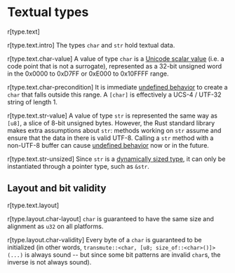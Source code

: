 # Textual types

r[type.text]

r[type.text.intro]
The types `char` and `str` hold textual data.

r[type.text.char-value]
A value of type `char` is a [Unicode scalar value] (i.e. a code point that is
not a surrogate), represented as a 32-bit unsigned word in the 0x0000 to 0xD7FF
or 0xE000 to 0x10FFFF range.

r[type.text.char-precondition]
It is immediate [undefined behavior] to create a
`char` that falls outside this range. A `[char]` is effectively a UCS-4 / UTF-32
string of length 1.

r[type.text.str-value]
A value of type `str` is represented the same way as `[u8]`, a slice of
8-bit unsigned bytes. However, the Rust standard library makes extra assumptions
about `str`: methods working on `str` assume and ensure that the data in there
is valid UTF-8. Calling a `str` method with a non-UTF-8 buffer can cause
[undefined behavior] now or in the future.

r[type.text.str-unsized]
Since `str` is a [dynamically sized type], it can only be instantiated through a
pointer type, such as `&str`.

## Layout and bit validity

r[type.text.layout]

r[type.layout.char-layout]
`char` is guaranteed to have the same size and alignment as `u32` on all platforms.

r[type.layout.char-validity]
Every byte of a `char` is guaranteed to be initialized (in other words,
`transmute::<char, [u8; size_of::<char>()]>(...)` is always sound -- but since
some bit patterns are invalid `char`s, the inverse is not always sound).

[Unicode scalar value]: http://www.unicode.org/glossary/#unicode_scalar_value
[undefined behavior]: ../behavior-considered-undefined.md
[dynamically sized type]: ../dynamically-sized-types.md
